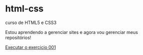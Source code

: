 # html-css
 curso de HTML5 e CSS3

Estou aprendendo a gerenciar sites e agora vou gerenciar meus repositórios!

<a href= "https://laysalves.github.io/html-css/exercicios/ex001/index.html">Executar o exercicio 001</a>